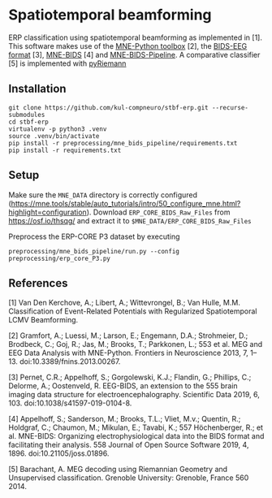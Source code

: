 # Spatiotemporal beamforming

ERP classification using spatiotemporal beamforming as implemented in [1].
This software makes use of the [MNE-Python toolbox](https://mne.tools/stable/index.html) [2],
the [BIDS-EEG format](https://bids-specification.readthedocs.io/en/stable/) [3],
[MNE-BIDS](https://mne.tools/mne-bids/stable/index.html#) [4]
and [MNE-BIDS-Pipeline](https://mne.tools/mne-bids-pipeline/).
A comparative classifier [5] is implemented with [pyRiemann](https://pyriemann.readthedocs.io/en/latest/index.html)

## Installation
```shell
git clone https://github.com/kul-compneuro/stbf-erp.git --recurse-submodules
cd stbf-erp
virtualenv -p python3 .venv
source .venv/bin/activate
pip install -r preprocessing/mne_bids_pipeline/requirements.txt
pip install -r requirements.txt
```

## Setup
Make sure the `MNE_DATA` directory is correctly configured 
(https://mne.tools/stable/auto_tutorials/intro/50_configure_mne.html?highlight=configuration).
Download `ERP_CORE_BIDS_Raw_Files` from https://osf.io/thsqg/ and extract it to `$MNE_DATA/ERP_CORE_BIDS_Raw_Files`

Preprocess the ERP-CORE P3 dataset by executing
```shell
preprocessing/mne_bids_pipeline/run.py --config preprocessing/erp_core_P3.py
```

## References

[1] Van Den Kerchove, A.; Libert, A.; Wittevrongel, B.; Van Hulle, M.M.
Classification of Event-Related Potentials with Regularized Spatiotemporal LCMV Beamforming.


[2] Gramfort, A.; Luessi, M.; Larson, E.; Engemann, D.A.; Strohmeier, D.; Brodbeck, C.; Goj, R.; Jas, M.; Brooks, T.; Parkkonen, L.; 553
et al. MEG and EEG Data Analysis with MNE-Python. Frontiers in Neuroscience 2013, 7, 1–13. doi:10.3389/fnins.2013.00267.

[3] Pernet, C.R.; Appelhoff, S.; Gorgolewski, K.J.; Flandin, G.; Phillips, C.; Delorme, A.; Oostenveld, R. EEG-BIDS, an extension to the 555
brain imaging data structure for electroencephalography. Scientific Data 2019, 6, 103. doi:10.1038/s41597-019-0104-8.

[4] Appelhoff, S.; Sanderson, M.; Brooks, T.L.; Vliet, M.v.; Quentin, R.; Holdgraf, C.; Chaumon, M.; Mikulan, E.; Tavabi, K.; 557
Höchenberger, R.; et al. MNE-BIDS: Organizing electrophysiological data into the BIDS format and facilitating their analysis. 558
Journal of Open Source Software 2019, 4, 1896. doi:10.21105/joss.01896.

[5] Barachant, A. MEG decoding using Riemannian Geometry and Unsupervised classification. Grenoble University: Grenoble, France 560 2014.